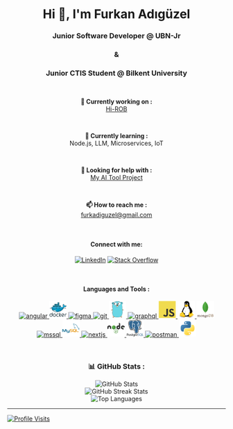 <!-- Add this to your README.md file -->

<h1 align="center">Hi 👋, I'm Furkan Adıgüzel</h1>
<h3 align="center">Junior Software Developer @ UBN-Jr</h3>
<h3 align="center">&</h3>
<h3 align="center">Junior CTIS Student  @ Bilkent University</h3>

<br>

<p align="center">
  <b>🔭 Currently working on :</b><br>
  <a href="https://github.com/Ubn-Jr/hirob-be-core">Hi-ROB</a>
</p>

<br>

<p align="center">
  <b>🌱 Currently learning :</b><br>
  Node.js, LLM, Microservices, IoT
</p>

<br>

<p align="center">
  <b>🤝 Looking for help with :</b><br>
  <a href="https://github.com/furkanadiiguzel/Video-Automation-AI">My AI Tool Project</a>
</p>

<br>

<p align="center">
  <b>📫 How to reach me :</b><br>
  <a href="mailto:furkadiguzel@gmail.com">furkadiguzel@gmail.com</a>
</p>

<br>

<h4 align="center">Connect with me:</h4>
<p align="center">
  <a href="https://www.linkedin.com/in/furkan-adiguzel-ba64511b6/" target="_blank"><img src="https://raw.githubusercontent.com/rahuldkjain/github-profile-readme-generator/master/src/images/icons/Social/linked-in-alt.svg" alt="LinkedIn" height="30" width="40" /></a>
  <a href="https://stackoverflow.com/users/20710308" target="_blank"><img src="https://raw.githubusercontent.com/rahuldkjain/github-profile-readme-generator/master/src/images/icons/Social/stack-overflow.svg" alt="Stack Overflow" height="30" width="40" /></a>
</p>

<br>

<h4 align="center">Languages and Tools :</h4>
<p align="center">
  <a href="https://angular.io" target="_blank" rel="noreferrer">
    <img src="https://angular.io/assets/images/logos/angular/angular.svg" alt="angular" width="40" height="40"/>
  </a>
  <a href="https://www.docker.com/" target="_blank" rel="noreferrer">
    <img src="https://raw.githubusercontent.com/devicons/devicon/master/icons/docker/docker-original-wordmark.svg" alt="docker" width="40" height="40"/>
  </a>
  <a href="https://www.figma.com/" target="_blank" rel="noreferrer">
    <img src="https://www.vectorlogo.zone/logos/figma/figma-icon.svg" alt="figma" width="40" height="40"/>
  </a>
  <a href="https://git-scm.com/" target="_blank" rel="noreferrer">
    <img src="https://www.vectorlogo.zone/logos/git-scm/git-scm-icon.svg" alt="git" width="40" height="40"/>
  </a>
  <a href="https://golang.org" target="_blank" rel="noreferrer">
    <img src="https://raw.githubusercontent.com/devicons/devicon/master/icons/go/go-original.svg" alt="go" width="40" height="40"/>
  </a>
  <a href="https://graphql.org" target="_blank" rel="noreferrer">
    <img src="https://www.vectorlogo.zone/logos/graphql/graphql-icon.svg" alt="graphql" width="40" height="40"/>
  </a>
  <a href="https://developer.mozilla.org/en-US/docs/Web/JavaScript" target="_blank" rel="noreferrer">
    <img src="https://raw.githubusercontent.com/devicons/devicon/master/icons/javascript/javascript-original.svg" alt="javascript" width="40" height="40"/>
  </a>
  <a href="https://www.linux.org/" target="_blank" rel="noreferrer">
    <img src="https://raw.githubusercontent.com/devicons/devicon/master/icons/linux/linux-original.svg" alt="linux" width="40" height="40"/>
  </a>
  <a href="https://www.mongodb.com/" target="_blank" rel="noreferrer">
    <img src="https://raw.githubusercontent.com/devicons/devicon/master/icons/mongodb/mongodb-original-wordmark.svg" alt="mongodb" width="40" height="40"/>
  </a>
  <a href="https://www.microsoft.com/en-us/sql-server" target="_blank" rel="noreferrer">
    <img src="https://www.svgrepo.com/show/303229/microsoft-sql-server-logo.svg" alt="mssql" width="40" height="40"/>
  </a>
  <a href="https://www.mysql.com/" target="_blank" rel="noreferrer">
    <img src="https://raw.githubusercontent.com/devicons/devicon/master/icons/mysql/mysql-original-wordmark.svg" alt="mysql" width="40" height="40"/>
  </a>
  <a href="https://nextjs.org/" target="_blank" rel="noreferrer">
    <img src="https://cdn.worldvectorlogo.com/logos/nextjs-2.svg" alt="nextjs" width="40" height="40"/>
  </a>
  <a href="https://nodejs.org" target="_blank" rel="noreferrer">
    <img src="https://raw.githubusercontent.com/devicons/devicon/master/icons/nodejs/nodejs-original-wordmark.svg" alt="nodejs" width="40" height="40"/>
  </a>
  <a href="https://www.postgresql.org" target="_blank" rel="noreferrer">
    <img src="https://raw.githubusercontent.com/devicons/devicon/master/icons/postgresql/postgresql-original-wordmark.svg" alt="postgresql" width="40" height="40"/>
  </a>
  <a href="https://postman.com" target="_blank" rel="noreferrer">
    <img src="https://www.vectorlogo.zone/logos/getpostman/getpostman-icon.svg" alt="postman" width="40" height="40"/>
  </a>
  <a href="https://www.python.org" target="_blank" rel="noreferrer">
    <img src="https://raw.githubusercontent.com/devicons/devicon/master/icons/python/python-original.svg" alt="python" width="40" height="40"/>
  </a>
</p>


<br>

<h3 align="center">📊 GitHub Stats :</h3>

<p align="center">
  <img src="https://github-readme-stats.vercel.app/api?username=furkanadiiguzel&theme=tokyonight&hide_border=false&include_all_commits=false&count_private=true" alt="GitHub Stats">
  <br>
  <img src="https://github-readme-streak-stats.herokuapp.com/?user=furkanadiiguzel&theme=tokyonight&hide_border=false" alt="GitHub Streak Stats">
  <br>
  <img src="https://github-readme-stats.vercel.app/api/top-langs/?username=furkanadiiguzel&theme=tokyonight&hide_border=false&include_all_commits=false&count_private=true&layout=compact" alt="Top Languages">
</p>

---

[![Profile Visits](https://visitcount.itsvg.in/api?id=furkanadiiguzel&icon=0&color=6)](https://visitcount.itsvg.in)

